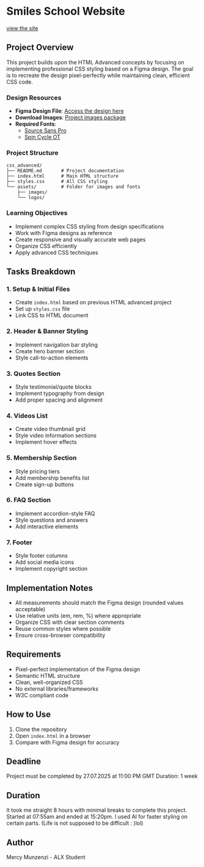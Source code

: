 # Smiles School Website
<a href="https://smiles-school.netlify.app/">view the site</a>
## Project Overview
This project builds upon the HTML Advanced concepts by focusing on implementing professional CSS styling based on a Figma design. The goal is to recreate the design pixel-perfectly while maintaining clean, efficient CSS code.

### Design Resources
- **Figma Design File**: [Access the design here](https://www.figma.com/file/[design-id]/[design-name])
- **Download Images**: [Project images package](https://example.com/images.zip)
- **Required Fonts**:
  - [Source Sans Pro](https://fonts.google.com/specimen/Source+Sans+Pro)
  - [Spin Cycle OT](https://www.fontsquirrel.com/fonts/spin-cycle)

### Project Structure
```
css_advanced/
├── README.md       # Project documentation
├── index.html      # Main HTML structure
├── styles.css      # All CSS styling
└── assets/         # Folder for images and fonts
    ├── images/
    └── logos/
```

### Learning Objectives
- Implement complex CSS styling from design specifications
- Work with Figma designs as reference
- Create responsive and visually accurate web pages
- Organize CSS efficiently
- Apply advanced CSS techniques

## Tasks Breakdown

### 1. Setup & Initial Files
- Create `index.html` based on previous HTML advanced project
- Set up `styles.css` file
- Link CSS to HTML document

### 2. Header & Banner Styling
- Implement navigation bar styling
- Create hero banner section
- Style call-to-action elements

### 3. Quotes Section
- Style testimonial/quote blocks
- Implement typography from design
- Add proper spacing and alignment

### 4. Videos List
- Create video thumbnail grid
- Style video information sections
- Implement hover effects

### 5. Membership Section
- Style pricing tiers
- Add membership benefits list
- Create sign-up buttons

### 6. FAQ Section
- Implement accordion-style FAQ
- Style questions and answers
- Add interactive elements

### 7. Footer
- Style footer columns
- Add social media icons
- Implement copyright section

## Implementation Notes
- All measurements should match the Figma design (rounded values acceptable)
- Use relative units (em, rem, %) where appropriate
- Organize CSS with clear section comments
- Reuse common styles where possible
- Ensure cross-browser compatibility

## Requirements
- Pixel-perfect implementation of the Figma design
- Semantic HTML structure
- Clean, well-organized CSS
- No external libraries/frameworks
- W3C compliant code

## How to Use
1. Clone the repository
2. Open `index.html` in a browser
3. Compare with Figma design for accuracy

## Deadline
Project must be completed by 27.07.2025 at 11:00 PM GMT
Duration: 1 week

## Duration
It took me straight 8 hours with minimal breaks to complete this project. Started at 07:55am and ended at 15:20pm.
I used AI for faster styling on certain parts. (Life is not supposed to be difficult : )lol)
## Author
Mercy Munzenzi - ALX Student

